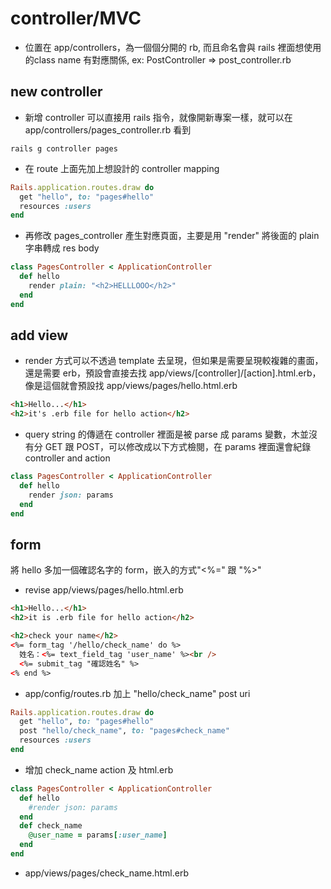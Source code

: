 # controller/MVC
*  位置在 app/controllers，為一個個分開的 rb, 而且命名會與 rails 裡面想使用的class name 有對應關係, ex: PostController => post_controller.rb

## new controller
*  新增 controller 可以直接用 rails 指令，就像開新專案一樣，就可以在 app/controllers/pages_controller.rb 看到
```shell
rails g controller pages
```
*  在 route 上面先加上想設計的 controller mapping
```ruby
Rails.application.routes.draw do
  get "hello", to: "pages#hello"
  resources :users
end
```
*  再修改 pages_controller 產生對應頁面，主要是用 "render" 將後面的 plain 字串轉成 res body 
```ruby
class PagesController < ApplicationController
  def hello
    render plain: "<h2>HELLLOOO</h2>"
  end
end
```

## add view
*  render 方式可以不透過 template 去呈現，但如果是需要呈現較複雜的畫面，還是需要 erb，預設會直接去找 app/views/[controller]/[action].html.erb，像是這個就會預設找 app/views/pages/hello.html.erb
```html
<h1>Hello...</h1>
<h2>it's .erb file for hello action</h2>
```
*  query string 的傳遞在 controller 裡面是被 parse 成 params 變數，木並沒有分 GET 跟 POST，可以修改成以下方式檢閱，在 params 裡面還會紀錄 controller and action
```ruby
class PagesController < ApplicationController
  def hello
    render json: params
  end
end
```

## form
將 hello 多加一個確認名字的 form，嵌入的方式"<%=" 跟 "%>"
*  revise app/views/pages/hello.html.erb
```html
<h1>Hello...</h1>
<h2>it is .erb file for hello action</h2>

<h2>check your name</h2>
<%= form_tag '/hello/check_name' do %>
  姓名：<%= text_field_tag 'user_name' %><br />
  <%= submit_tag "確認姓名" %>
<% end %>
```
*  app/config/routes.rb 加上 "hello/check_name" post uri
```ruby
Rails.application.routes.draw do
  get "hello", to: "pages#hello"
  post "hello/check_name", to: "pages#check_name"
  resources :users
end
```
*  增加 check_name action 及 html.erb
```ruby
class PagesController < ApplicationController
  def hello
    #render json: params
  end
  def check_name
    @user_name = params[:user_name]
  end
end
```
*  app/views/pages/check_name.html.erb
```html
```
